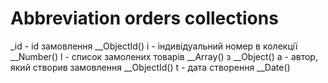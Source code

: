 # Abbreviation orders collections

\_id - id замовлення \_\_ObjectId()
i - індивідуальний номер в колекції \_\_Number()
l - список замолених товарів \_\_Array() з \_\_Object()
a - автор, який створив замовлення \_\_ObjectId()
t - дата створення \_\_Date()
